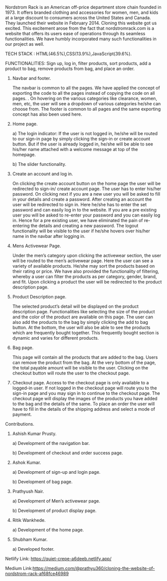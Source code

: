 Nordstrom Rack is an American off-price department store chain founded in 1973. It offers branded clothing and accessories for women, men, and kids at a large discount to consumers across the United States and Canada. They launched their website in February 2014. Cloning this website got us excited. This excitement arose from the fact that nordstromrack.com is a website that offers its users ease of operations through its seamless functionalities. We have humbly incorporated many such functionalities in our project as well.

TECH STACK : HTML(46.5%),CSS(13.9%),JavaScript(39.6%).

FUNCTIONALITIES:  Sign up, log in, filter products, sort products, add a product to bag, remove products from bag, and place an order.

1.	Navbar and footer.
    
    The navbar is common to all the pages. We have applied the concept of exporting the code to all the pages instead of copying the code on all pages. . On hovering     on the various categories like clearance, women, men, etc, the user will see a dropdown of various categories he/she can choose from.  The footer is common to         all pages and the same exporting concept has also been used here.
2.  Home page.
  
    a) The login indicator: If the user is not logged in, he/she will be routed to our sign-in page by simply clicking the sign-in or create account                          button. But if the user is already logged in, he/she will be able to see his/her name attached with a welcome message at top of the homepage.
     
    b) The slider functionality.
     
3.  Create an account and log in.

    On clicking the create account button on the home page the user will be redirected to sign-in/ create account page. The user has to enter his/her password. On         clicking next if you are a new user you will be asked to fill in your details and create a password. After creating an account the user will be redirected             to sign in. Here he/she has to enter the set password and can easily log in to the website. If you are a pre existing user you will be asked to re-enter your         password and you can easily log in. Hence for a pre existing user, we have eliminated the pain of re-entering the details and creating a new password. 
    The logout functionality will be visible to the user if he/she hovers over his/her name in the navbar after logging in.
    
4.  Mens Activewear Page.

    Under the men’s category upon clicking the activewear section, the user will be routed to the men’s activewear page. Here     the user can see a variety of           available products. He/she may sort the products based on their rating or price. We have       also provided the functionality of filtering, whereby a user can       filter the products as per category, gender, brand, and     fit. Upon clicking a product the user will be redirected to the product description page.
    
5.  Product Description page.

    The selected product’s detail will be displayed on the product description page. Functionalities like selecting the       size of the product and the color of the     product are available on this page. The user can also add the products to the     bag by simply clicking the add to bag button. At the bottom, the user will also     be able to see the products which are     frequently bought together. This frequently bought section is dynamic and varies for  different products.
    
6.  Bag page.

    This page will contain all the products that are added to the bag. Users can remove the product from the bag. At the       very bottom of the page, the total         payable amount will be visible to the user. Clicking on the checkout button will       route the user to the checkout page.
    
7.  Checkout page.
    Access to the checkout page is only available to a logged-in user. If not logged in the checkout page will route you       to the sign-in page and you may sign in     to continue to the checkout page. The checkout page will display the images of     the products you have added to the bag and the details of the same. To place an     order the user will have to fill in       the details of the shipping address and select a mode of payment. 
    

Contributions.

1. Ashish Kumar Prusty.

   a) Development of the navigation bar.
 
   b) Development of checkout and order success page.
 
2. Ashok Kumar.

   a) Development of sign-up and login page.
 
   b) Development of bag page.

3. Prathyush Nair.
 
   a) Development of Men’s activewear page.
 
   b) Development of product display page.
 
4. Ritik Wankhede.

   a) Development of the home page.
 
5. Shubham Kumar.

   a) Developed footer.
 
Netlify Link: https://quiet-crepe-a6deeb.netlify.app/

Medium Link:https://medium.com/@prathyu360/cloning-the-website-of-nordstrom-rack-af68fce46989

